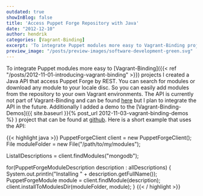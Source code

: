 ```yaml
---
outdated: true
showInBlog: false
title: 'Access Puppet Forge Repository with Java'
date: "2012-12-10"
author: hendrik
categories: [Vagrant-Binding]
excerpt: 'To integrate Puppet modules more easy to Vagrant-Binding projects I created a Java API that access Puppet Forge by REST.'
preview_image: "/posts/preview-images/software-development-green.svg"
---
```

To integrate Puppet modules more easy to [Vagrant-Binding]({{< ref "/posts/2012-11-01-introducing-vagrant-binding" >}}) projects I created a Java API that access Puppet Forge by REST. You can search for modules or download any module to your locale disc. So you can easily add modules from the repository to your own Vagrant environments. The API is currently not part of Vagrant-Binding and can be found [here](https://github.com/guigarage/puppet-forge-ws) but I plan to integrate the API in the future. Additionally I added a demo to the [Vagrant-Binding-Demos]({{ site.baseurl }}{% post_url 2012-11-03-vagrant-binding-demos %}
) project that can be found at [github](https://github.com/guigarage/vagrant-binding-demos/blob/master/src/main/java/com/guigarage/vagrant/tutorials/PuppetTutorial2.java). Here is a short example that uses the API:

{{< highlight java >}}
PuppetForgeClient client = new PuppetForgeClient();
File moduleFolder = new File("/path/to/my/modules");

ListallDescriptions = client.findModules("mongodb");

for(PuppetForgeModuleDescription description : allDescriptions) {
   System.out.println("Installing " + description.getFullName());
   PuppetForgeModule module = client.findModule(description);
   client.installToModulesDir(moduleFolder, module);
}
{{< / highlight >}}
